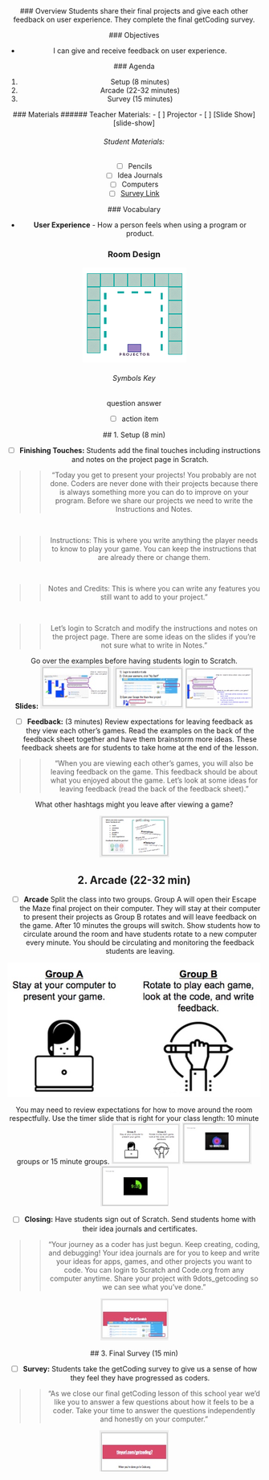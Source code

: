 <header class='header' title='Arcade' subtitle='Lesson 24'/>

<notable>
<iconp src='/icons/activity.png'>### Overview</iconp>
Students share their final projects and give each other feedback on user experience. They complete the final getCoding survey.

<iconp src='/icons/objectives.png'>### Objectives</iconp>
- I can give and receive feedback on user experience.

<iconp src='/icons/agenda.png'>### Agenda</iconp>
1. Setup (8 minutes)
1. Arcade (22-32 minutes)
1. Survey (15 minutes)


<note>
<iconp src='/icons/materials.png'>### Materials</iconp>
###### Teacher Materials:
- [ ] Projector
- [ ] [Slide Show][slide-show]
 
###### Student Materials:
- [ ] Pencils
- [ ] Idea Journals
- [ ] Computers
- [ ] [Survey Link][survey]

<iconp src='/icons/vocab.png'>### Vocabulary</iconp>
- **User Experience** - How a person feels when using a program or product.

</note>

### Room Design
![room](./images/desk-setup_online.png)

<note>

###### Symbols Key
<iconp ml='1.65em' type='question'>question</iconp>
<iconp ml='1.65em' type='answer'>answer</iconp>
- [ ] action item 
</note>

<pagebreak/>
## 1. Setup (8 min)

- [ ] **Finishing Touches:** Students add the final touches including instructions and notes on the project page in Scratch. 

> > “Today you get to present your projects! You probably are not done. Coders are never done with their projects because there is always something more you can do to improve on your program. Before we share our projects we need to write the Instructions and Notes.

<br/>

> > Instructions: This is where you write anything the player needs to know to play your game. You can keep the instructions that are already there or change them.

<br/>

> > Notes and Credits: This is where you can write any features you still want to add to your project.”

<br/>

> > Let’s login to Scratch and modify the instructions and notes on the project page. There are some ideas on the slides if you’re not sure what to write in Notes.”


<note type="tip">Go over the examples before having students login to Scratch.
<br/>
**Slides:** ![slides-setup1](./images/slides-setup1.jpeg)
![slides-setup2](./images/slides-setup2.jpeg)
![slides-setup3](./images/slides-setup3.jpeg)
</note>

- [ ] **Feedback:** (3 minutes) Review expectations for leaving feedback as they view each other’s games. Read the examples on the back of the feedback sheet together and have them brainstorm more ideas. These feedback sheets are for students to take home at the end of the lesson.

> > “When you are viewing each other’s games, you will also be leaving feedback on the game. This feedback should be about what you enjoyed about the game. Let’s look at some ideas for leaving feedback (read the back of the feedback sheet).”

<iconp type="question">What other hashtags might you leave after viewing a game?</iconp>

<note>![slides-setup4](./images/slides-setup4.jpeg)
</note>

## 2. Arcade (22-32 min) 

- [ ] **Arcade** Split the class into two groups. Group A will open their Escape the Maze final project on their computer. They will stay at their computer to present their projects as Group B rotates and will leave feedback on the game. After 10 minutes the groups will switch. Show students how to circulate around the room and have students rotate to a new computer every minute. You should be circulating and monitoring the feedback students are leaving.  

![groups](./images/groups.jpeg)

<note type="tip">You may need to review expectations for how to move around the room respectfully. 
Use the timer slide that is right for your class length: 10 minute groups or 15 minute groups.
![slides-arcade1](./images/slides-arcade1.jpeg)
![slides-timer10](./images/slides-timer10.jpeg)
![slides-timer15](./images/slides-timer15.jpeg)
</note>

- [ ] **Closing:**  Have students sign out of Scratch. Send students home with their idea journals and certificates.

> > “Your journey as a coder has just begun. Keep creating, coding, and debugging! Your idea journals are for you to keep and write your ideas for apps, games, and other projects you want to code. You can login to Scratch and Code.org from any computer anytime. Share your project with 9dots_getcoding so we can see what you’ve done.”

<note>![slides-signout](./images/slides-signout.jpeg)</note>

<pagebreak/>
## 3. Final Survey (15 min) 

- [ ] **Survey:** Students take the getCoding survey to give us a sense of how they feel they have progressed as coders.

> > “As we close our final getCoding lesson of this school year we’d like you to answer a few questions about how it feels to be a coder. Take your time to answer the questions independently and honestly on your computer.”

<note> ![slides-survey](./images/slides-survey.jpeg)</note>
</notable>

[slide-show]: https://docs.google.com/presentation/d/1NI9Jst2IYmRjq8FABORGLZBQwcLKkk7WBTRY9j6Ylgw/edit?usp=sharing
[survey]: http://tinyurl.com/getcoding7